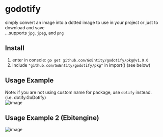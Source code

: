 # godotify
simply convert an image into a dotted image to use in your project or just to download and save <br>
...supports `jpg`, `jpeg`, and `png` <br>

## Install
1. enter in console: `go get github.com/GoEntity/godotify/pkg@v1.0.0`
2. include `"github.com/GoEntity/godotify/pkg"` in import() (see below)

## Usage Example
Note: if you are not using custom name for package, use `dotify` instead. (i.e. dotify.GoDotify) <br>
![image](https://github.com/GoEntity/godotify/assets/116807050/c76c2d7a-3b6b-4409-93be-9c777b13f7de)

## Usage Example 2 (Ebitengine)
![image](https://github.com/GoEntity/godotify/assets/116807050/c52598a4-ed59-4f11-8db2-cb3ed035467b)
